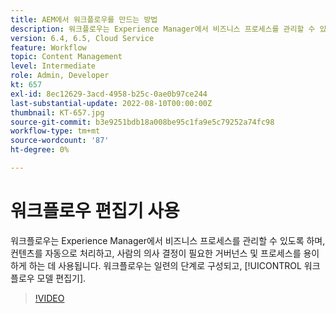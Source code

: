 ```yaml
---
title: AEM에서 워크플로우를 만드는 방법
description: 워크플로우는 Experience Manager에서 비즈니스 프로세스를 관리할 수 있도록 하며, 컨텐츠를 자동으로 처리하고, 사람의 의사 결정이 필요한 거버넌스 및 프로세스를 용이하게 하는 데 사용됩니다.
version: 6.4, 6.5, Cloud Service
feature: Workflow
topic: Content Management
level: Intermediate
role: Admin, Developer
kt: 657
exl-id: 8ec12629-3acd-4958-b25c-0ae0b97ce244
last-substantial-update: 2022-08-10T00:00:00Z
thumbnail: KT-657.jpg
source-git-commit: b3e9251bdb18a008be95c1fa9e5c79252a74fc98
workflow-type: tm+mt
source-wordcount: '87'
ht-degree: 0%

---
```


# 워크플로우 편집기 사용

워크플로우는 Experience Manager에서 비즈니스 프로세스를 관리할 수 있도록 하며, 컨텐츠를 자동으로 처리하고, 사람의 의사 결정이 필요한 거버넌스 및 프로세스를 용이하게 하는 데 사용됩니다. 워크플로우는 일련의 단계로 구성되고, [!UICONTROL 워크플로우 모델 편집기].

>[!VIDEO](https://video.tv.adobe.com/v/22201?quality=12&learn=on)
